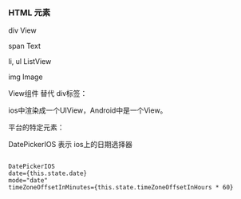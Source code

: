 ### HTML 元素

div    View

span   Text

li, ul ListView

img    Image 

View组件 替代 div标签：

ios中渲染成一个UIView，Android中是一个View。

平台的特定元素：

DatePickerIOS 表示 ios上的日期选择器

```

DatePickerIOS
date={this.state.date}
mode="date"
timeZoneOffsetInMinutes={this.state.timeZoneOffsetInHours * 60}

```


 
